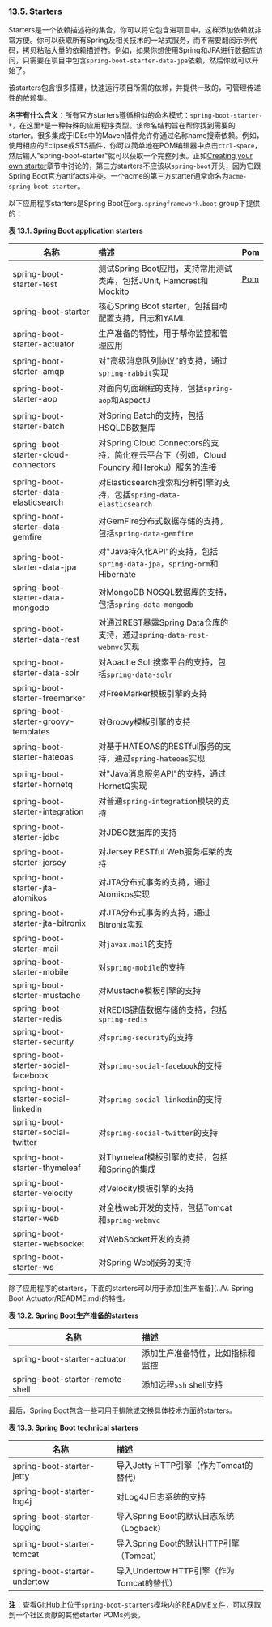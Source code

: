### 13.5. Starters

Starters是一个依赖描述符的集合，你可以将它包含进项目中，这样添加依赖就非常方便。你可以获取所有Spring及相关技术的一站式服务，而不需要翻阅示例代码，拷贝粘贴大量的依赖描述符。例如，如果你想使用Spring和JPA进行数据库访问，只需要在项目中包含`spring-boot-starter-data-jpa`依赖，然后你就可以开始了。

该starters包含很多搭建，快速运行项目所需的依赖，并提供一致的，可管理传递性的依赖集。

**名字有什么含义**：所有官方starters遵循相似的命名模式：`spring-boot-starter-*`，在这里`*`是一种特殊的应用程序类型。该命名结构旨在帮你找到需要的starter。很多集成于IDEs中的Maven插件允许你通过名称name搜索依赖。例如，使用相应的Eclipse或STS插件，你可以简单地在POM编辑器中点击`ctrl-space`，然后输入"spring-boot-starter"就可以获取一个完整列表。正如[Creating your own starter](http://docs.spring.io/spring-boot/docs/current-SNAPSHOT/reference/htmlsingle/#boot-features-custom-starter)章节中讨论的，第三方starters不应该以`spring-boot`开头，因为它跟Spring Boot官方artifacts冲突。一个acme的第三方starter通常命名为`acme-spring-boot-starter`。

以下应用程序starters是Spring Boot在`org.springframework.boot` group下提供的：

**表 13.1. Spring Boot application starters** 

|名称|描述|Pom|
|------|:-----|:-----|
|spring-boot-starter-test|测试Spring Boot应用，支持常用测试类库，包括JUnit, Hamcrest和Mockito|[Pom](https://github.com/spring-projects/spring-boot/tree/master/spring-boot-starters/spring-boot-starter-test/pom.xml)|
|spring-boot-starter|核心Spring Boot starter，包括自动配置支持，日志和YAML|
|spring-boot-starter-actuator|生产准备的特性，用于帮你监控和管理应用|
|spring-boot-starter-amqp|对"高级消息队列协议"的支持，通过`spring-rabbit`实现|
|spring-boot-starter-aop|对面向切面编程的支持，包括`spring-aop`和AspectJ|
|spring-boot-starter-batch|对Spring Batch的支持，包括HSQLDB数据库|
|spring-boot-starter-cloud-connectors|对Spring Cloud Connectors的支持，简化在云平台下（例如，Cloud Foundry 和Heroku）服务的连接|
|spring-boot-starter-data-elasticsearch|对Elasticsearch搜索和分析引擎的支持，包括`spring-data-elasticsearch`|
|spring-boot-starter-data-gemfire|对GemFire分布式数据存储的支持，包括`spring-data-gemfire`|
|spring-boot-starter-data-jpa|对"Java持久化API"的支持，包括`spring-data-jpa`，`spring-orm`和Hibernate|
|spring-boot-starter-data-mongodb|对MongoDB NOSQL数据库的支持，包括`spring-data-mongodb`|
|spring-boot-starter-data-rest|对通过REST暴露Spring Data仓库的支持，通过`spring-data-rest-webmvc`实现|
|spring-boot-starter-data-solr|对Apache Solr搜索平台的支持，包括`spring-data-solr`|
|spring-boot-starter-freemarker|对FreeMarker模板引擎的支持|
|spring-boot-starter-groovy-templates|对Groovy模板引擎的支持|
|spring-boot-starter-hateoas|对基于HATEOAS的RESTful服务的支持，通过`spring-hateoas`实现|
|spring-boot-starter-hornetq|对"Java消息服务API"的支持，通过HornetQ实现|
|spring-boot-starter-integration|对普通`spring-integration`模块的支持|
|spring-boot-starter-jdbc|对JDBC数据库的支持|
|spring-boot-starter-jersey|对Jersey RESTful Web服务框架的支持|
|spring-boot-starter-jta-atomikos|对JTA分布式事务的支持，通过Atomikos实现|
|spring-boot-starter-jta-bitronix|对JTA分布式事务的支持，通过Bitronix实现|
|spring-boot-starter-mail|对`javax.mail`的支持|
|spring-boot-starter-mobile|对`spring-mobile`的支持|
|spring-boot-starter-mustache|对Mustache模板引擎的支持|
|spring-boot-starter-redis|对REDIS键值数据存储的支持，包括`spring-redis`|
|spring-boot-starter-security|对`spring-security`的支持|
|spring-boot-starter-social-facebook|对`spring-social-facebook`的支持|
|spring-boot-starter-social-linkedin|对`spring-social-linkedin`的支持|
|spring-boot-starter-social-twitter|对`spring-social-twitter`的支持|
|spring-boot-starter-thymeleaf|对Thymeleaf模板引擎的支持，包括和Spring的集成|
|spring-boot-starter-velocity|对Velocity模板引擎的支持|
|spring-boot-starter-web|对全栈web开发的支持，包括Tomcat和`spring-webmvc`|
|spring-boot-starter-websocket|对WebSocket开发的支持|
|spring-boot-starter-ws|对Spring Web服务的支持|

除了应用程序的starters，下面的starters可以用于添加[生产准备](../V. Spring Boot Actuator/README.md)的特性。

**表 13.2. Spring Boot生产准备的starters**

|名称|描述|
|----|:----|
|spring-boot-starter-actuator|添加生产准备特性，比如指标和监控|
|spring-boot-starter-remote-shell|添加远程`ssh` shell支持|

最后，Spring Boot包含一些可用于排除或交换具体技术方面的starters。

**表 13.3. Spring Boot technical starters**

|名称|描述|
|------|:------|
|spring-boot-starter-jetty|导入Jetty HTTP引擎（作为Tomcat的替代）|
|spring-boot-starter-log4j|对Log4J日志系统的支持|
|spring-boot-starter-logging|导入Spring Boot的默认日志系统（Logback）|
|spring-boot-starter-tomcat|导入Spring Boot的默认HTTP引擎（Tomcat）|
|spring-boot-starter-undertow|导入Undertow HTTP引擎（作为Tomcat的替代）|

**注**：查看GitHub上位于`spring-boot-starters`模块内的[README文件](http://github.com/spring-projects/spring-boot/tree/master/spring-boot-starters/README.adoc)，可以获取到一个社区贡献的其他starter POMs列表。
